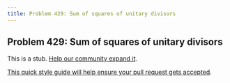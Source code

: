 ```yaml
---
title: Problem 429: Sum of squares of unitary divisors
---
```

## Problem 429: Sum of squares of unitary divisors

This is a stub. <a href='https://github.com/freecodecamp/guides/tree/master/src/pages/certifications/coding-interview-prep/project-euler/problem-429-sum-of-squares-of-unitary-divisors/index.md' target='_blank' rel='nofollow'>Help our community expand it</a>.

<a href='https://github.com/freecodecamp/guides/blob/master/README.md' target='_blank' rel='nofollow'>This quick style guide will help ensure your pull request gets accepted</a>.

<!-- The article goes here, in GitHub-flavored Markdown. Feel free to add YouTube videos, images, and CodePen/JSBin embeds  -->
